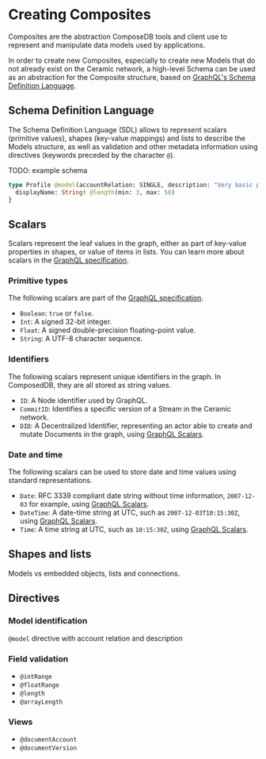# Creating Composites

Composites are the abstraction ComposeDB tools and client use to represent and manipulate data models used by applications.

In order to create new Composites, especially to create new Models that do not already exist on the Ceramic network, a high-level Schema can be used as an abstraction for the Composite structure, based on [GraphQL's Schema Definition Language](https://graphql.org/learn/schema/).

## Schema Definition Language

The Schema Definition Language (SDL) allows to represent scalars (primitive values), shapes (key-value mappings) and lists to describe the Models structure, as well as validation and other metadata information using directives (keywords preceded by the character `@`).

TODO: example schema

```graphql
type Profile @model(accountRelation: SINGLE, description: "Very basic profile") {
  displayName: String! @length(min: 3, max: 50)
}
```

## Scalars

Scalars represent the leaf values in the graph, either as part of key-value properties in shapes, or value of items in lists. You can learn more about scalars in the [GraphQL specification](https://graphql.org/learn/schema/#scalar-types).

### Primitive types

The following scalars are part of the [GraphQL specification](https://graphql.org/learn/schema/#scalar-types).

- `Boolean`: `true` or `false`.
- `Int`: A signed 32-bit integer.
- `Float`: A signed double-precision floating-point value.
- `String`: A UTF-8 character sequence.

### Identifiers

The following scalars represent unique identifiers in the graph. In ComposedDB, they are all stored as string values.

- `ID`: A Node identifier used by GraphQL.
- `CommitID`: Identifies a specific version of a Stream in the Ceramic network.
- `DID`: A Decentralized Identifier, representing an actor able to create and mutate Documents in the graph, using [GraphQL Scalars](https://www.graphql-scalars.dev/docs/scalars/did).

### Date and time

The following scalars can be used to store date and time values using standard representations.

- `Date`: RFC 3339 compliant date string without time information, `2007-12-03` for example, using [GraphQL Scalars](https://www.graphql-scalars.dev/docs/scalars/date).
- `DateTime`: A date-time string at UTC, such as `2007-12-03T10:15:30Z`, using [GraphQL Scalars](https://www.graphql-scalars.dev/docs/scalars/date-time).
- `Time`: A time string at UTC, such as `10:15:30Z`, using [GraphQL Scalars](https://www.graphql-scalars.dev/docs/scalars/time).

## Shapes and lists

Models vs embedded objects, lists and connections.

## Directives

### Model identification

`@model` directive with account relation and description

### Field validation

- `@intRange`
- `@floatRange`
- `@length`
- `@arrayLength`

### Views

- `@documentAccount`
- `@documentVersion`

